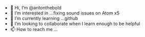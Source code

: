 - 👋 Hi, I’m @antonthebold
- 👀 I’m interested in ...fixing sound issues on Atom x5 
- 🌱 I’m currently learning ...github
- 💞️ I’m looking to collaborate when  I learn enough to be helpful
- 📫 How to reach me ...

<!---
antonthebold/antonthebold is a ✨ special ✨ repository because its `README.md` (this file) appears on your GitHub profile.
You can click the Preview link to take a look at your changes.
--->
